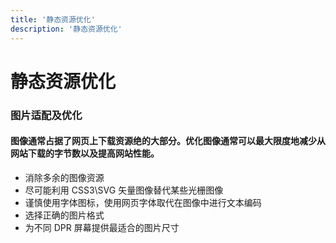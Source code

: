 ```yaml
---
title: '静态资源优化'
description: '静态资源优化'
---
```


# 静态资源优化




### 图片适配及优化


#### 图像通常占据了网页上下载资源绝的大部分。优化图像通常可以最大限度地减少从网站下载的字节数以及提高网站性能。

- 消除多余的图像资源
- 尽可能利用 CSS3\SVG 矢量图像替代某些光栅图像
- 谨慎使用字体图标，使用网页字体取代在图像中进行文本编码
- 选择正确的图片格式
- 为不同 DPR 屏幕提供最适合的图片尺寸


#### 
